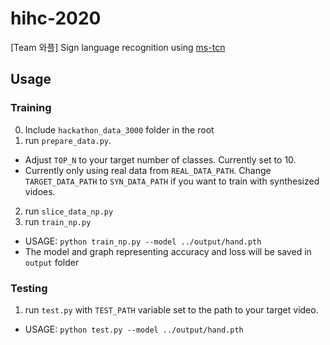 # hihc-2020
[Team 와플] Sign language recognition using [ms-tcn](https://github.com/yabufarha/ms-tcn)

## Usage
### Training
0. Include `hackathon_data_3000` folder in the root
1. run `prepare_data.py`.
- Adjust `TOP_N` to your target number of classes. Currently set to 10.
- Currently only using real data from `REAL_DATA_PATH`. Change `TARGET_DATA_PATH` to `SYN_DATA_PATH` if you want to train with synthesized vidoes.

2. run `slice_data_np.py`
3. run `train_np.py`
- USAGE: `python train_np.py --model ../output/hand.pth`
- The model and graph representing accuracy and loss will be saved in `output` folder

### Testing
1. run `test.py` with `TEST_PATH` variable set to the path to your target video.
- USAGE: `python test.py --model ../output/hand.pth`
